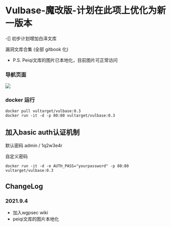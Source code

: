 # Vulbase-魔改版-计划在此项上优化为新一版本 
-[] 初步计划增加白泽文库

漏洞文库合集 (全部 gitbook 化)

- P.S. Peiqi文库的图片已本地化，目前图片可正常访问

### 导航页面

![](./img/index.png)

### docker 运行

```
docker pull vultarget/vulbase:0.3
docker run -it -d -p 80:80 vultarget/vulbase:0.3
```

## 加入basic auth认证机制

默认密码 admin / 1q2w3e4r

自定义密码

```
docker run -it -d -e AUTH_PASS="yourpassword" -p 80:80 vultarget/vulbase:0.3
```

## ChangeLog

### 2021.9.4

- 加入wgpsec wiki
- peiqi文库的图片本地化
